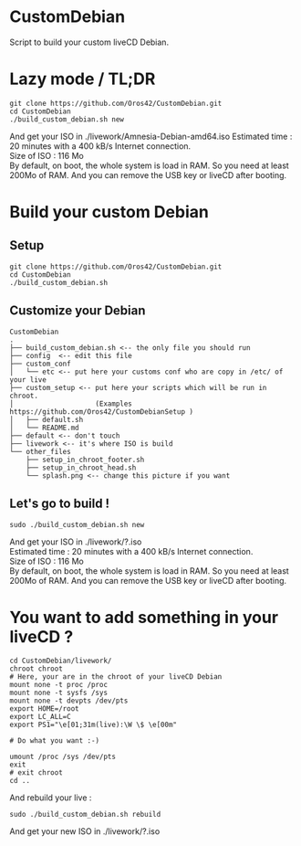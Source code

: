 # CustomDebian
Script to build your custom liveCD Debian.

Lazy mode / TL;DR
=================

```  
git clone https://github.com/Oros42/CustomDebian.git
cd CustomDebian
./build_custom_debian.sh new
```
And get your ISO in ./livework/Amnesia-Debian-amd64.iso
Estimated time : 20 minutes with a 400 kB/s Internet connection.  
Size of ISO : 116 Mo  
By default, on boot, the whole system is load in RAM. So you need at least 200Mo of RAM. And you can remove the USB key or liveCD after booting.  
  
  
Build your custom Debian
========================


Setup
-----
```  
git clone https://github.com/Oros42/CustomDebian.git
cd CustomDebian
./build_custom_debian.sh
```
  
  
Customize your Debian
------------------
```
CustomDebian
.
├── build_custom_debian.sh <-- the only file you should run
├── config  <-- edit this file
├── custom_conf
│   └── etc <-- put here your customs conf who are copy in /etc/ of your live
├── custom_setup <-- put here your scripts which will be run in chroot.
│                    (Examples https://github.com/Oros42/CustomDebianSetup ) 
│   ├── default.sh
│   └── README.md
├── default <-- don't touch
├── livework <-- it's where ISO is build
└── other_files
    ├── setup_in_chroot_footer.sh
    ├── setup_in_chroot_head.sh
    └── splash.png <-- change this picture if you want
```

Let's go to build !
-------------------
```
sudo ./build_custom_debian.sh new
```
And get your ISO in ./livework/?.iso  
Estimated time : 20 minutes with a 400 kB/s Internet connection.  
Size of ISO : 116 Mo  
By default, on boot, the whole system is load in RAM. So you need at least 200Mo of RAM. And you can remove the USB key or liveCD after booting.  
  
  
You want to add something in your liveCD ?  
========================================
```
cd CustomDebian/livework/
chroot chroot
# Here, your are in the chroot of your liveCD Debian
mount none -t proc /proc
mount none -t sysfs /sys
mount none -t devpts /dev/pts
export HOME=/root
export LC_ALL=C
export PS1="\e[01;31m(live):\W \$ \e[00m"

# Do what you want :-)

umount /proc /sys /dev/pts
exit
# exit chroot
cd ..
```
And rebuild your live :  
```
sudo ./build_custom_debian.sh rebuild
```
And get your new ISO in ./livework/?.iso  
